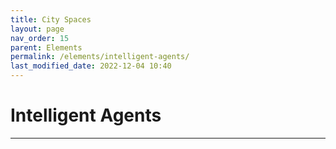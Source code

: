 ```yaml
---
title: City Spaces
layout: page
nav_order: 15
parent: Elements
permalink: /elements/intelligent-agents/
last_modified_date: 2022-12-04 10:40
---
```


# Intelligent Agents

----------------

